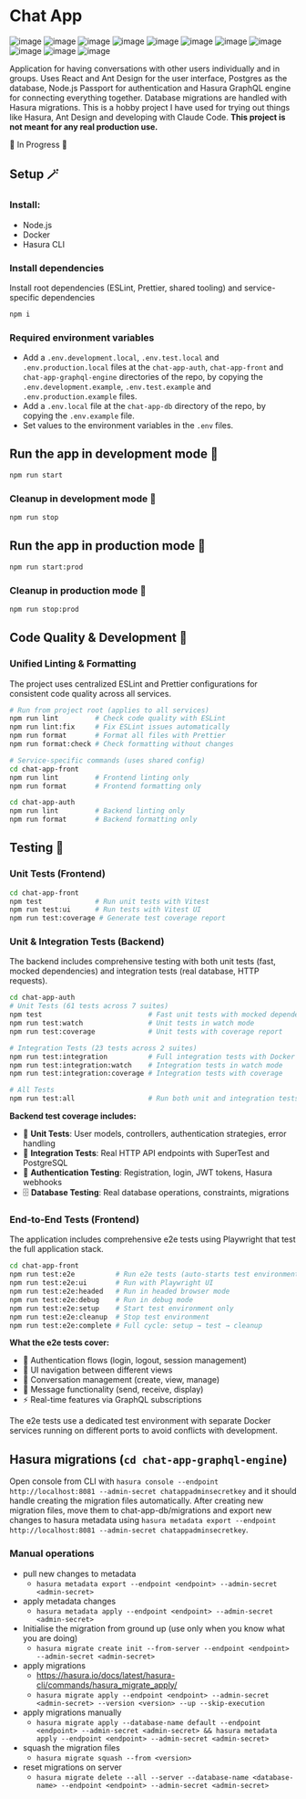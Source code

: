 # Chat App

![image](https://img.shields.io/badge/GraphQl-E10098?style=for-the-badge&logo=graphql&logoColor=white)
![image](https://img.shields.io/badge/Hasura-1EB4D4?style=for-the-badge&logo=hasura&logoColor=white)
![image](https://img.shields.io/badge/PostgreSQL-316192?style=for-the-badge&logo=postgresql&logoColor=white)
![image](https://img.shields.io/badge/React-20232A?style=for-the-badge&logo=react&logoColor=61DAFB)
![image](https://img.shields.io/badge/Vite-B73BFE?style=for-the-badge&logo=vite&logoColor=FFD62E)
![image](https://img.shields.io/badge/Ant%20Design-1890FF?style=for-the-badge&logo=antdesign&logoColor=white)
![image](https://img.shields.io/badge/Nginx-009639?style=for-the-badge&logo=nginx&logoColor=white)
![image](https://img.shields.io/badge/Docker-2CA5E0?style=for-the-badge&logo=docker&logoColor=white)
![image](https://img.shields.io/badge/Playwright-45ba4b?style=for-the-badge&logo=playwright&logoColor=white)
![image](https://img.shields.io/badge/ESLint-4B32C3?style=for-the-badge&logo=eslint&logoColor=white)
![image](https://img.shields.io/badge/Prettier-F7B93E?style=for-the-badge&logo=prettier&logoColor=white)

Application for having conversations with other users individually and in groups. Uses React and Ant Design for the user interface, Postgres as the database, Node.js Passport for authentication and Hasura GraphQL engine for connecting everything together. Database migrations are handled with Hasura migrations. This is a hobby project I have used for trying out things like Hasura, Ant Design and developing with Claude Code. **This project is not meant for any real production use.**

🚧 In Progress 🚧

## Setup 🪄

### Install:

- Node.js
- Docker
- Hasura CLI

### Install dependencies

Install root dependencies (ESLint, Prettier, shared tooling) and service-specific dependencies

```bash
npm i
```

### Required environment variables

- Add a `.env.development.local`, `.env.test.local` and `.env.production.local` files at the `chat-app-auth`, `chat-app-front` and `chat-app-graphql-engine` directories of the repo, by copying the `.env.development.example`, `.env.test.example` and `.env.production.example` files.
- Add a `.env.local` file at the `chat-app-db` directory of the repo, by copying the `.env.example` file.
- Set values to the environment variables in the `.env` files.

## Run the app in development mode 🚀

```bash
npm run start
```

### Cleanup in development mode 🧹

```bash
npm run stop
```

## Run the app in production mode 🚀

```bash
npm run start:prod
```

### Cleanup in production mode 🧹

```bash
npm run stop:prod
```

## Code Quality & Development 🔧

### Unified Linting & Formatting

The project uses centralized ESLint and Prettier configurations for consistent code quality across all services.

```bash
# Run from project root (applies to all services)
npm run lint         # Check code quality with ESLint
npm run lint:fix     # Fix ESLint issues automatically
npm run format       # Format all files with Prettier
npm run format:check # Check formatting without changes

# Service-specific commands (uses shared config)
cd chat-app-front
npm run lint         # Frontend linting only
npm run format       # Frontend formatting only

cd chat-app-auth
npm run lint         # Backend linting only
npm run format       # Backend formatting only
```

## Testing 🧪

### Unit Tests (Frontend)

```bash
cd chat-app-front
npm test             # Run unit tests with Vitest
npm run test:ui      # Run tests with Vitest UI
npm run test:coverage # Generate test coverage report
```

### Unit & Integration Tests (Backend)

The backend includes comprehensive testing with both unit tests (fast, mocked dependencies) and integration tests (real database, HTTP requests).

```bash
cd chat-app-auth
# Unit Tests (61 tests across 7 suites)
npm test                          # Fast unit tests with mocked dependencies
npm run test:watch                # Unit tests in watch mode
npm run test:coverage             # Unit tests with coverage report

# Integration Tests (23 tests across 2 suites)
npm run test:integration          # Full integration tests with Docker
npm run test:integration:watch    # Integration tests in watch mode
npm run test:integration:coverage # Integration tests with coverage

# All Tests
npm run test:all                  # Run both unit and integration tests
```

**Backend test coverage includes:**

- 🔧 **Unit Tests**: User models, controllers, authentication strategies, error handling
- 🔌 **Integration Tests**: Real HTTP API endpoints with SuperTest and PostgreSQL
- 🔐 **Authentication Testing**: Registration, login, JWT tokens, Hasura webhooks
- 🗄️ **Database Testing**: Real database operations, constraints, migrations

### End-to-End Tests (Frontend)

The application includes comprehensive e2e tests using Playwright that test the full application stack.

```bash
cd chat-app-front
npm run test:e2e          # Run e2e tests (auto-starts test environment)
npm run test:e2e:ui       # Run with Playwright UI
npm run test:e2e:headed   # Run in headed browser mode
npm run test:e2e:debug    # Run in debug mode
npm run test:e2e:setup    # Start test environment only
npm run test:e2e:cleanup  # Stop test environment
npm run test:e2e:complete # Full cycle: setup → test → cleanup
```

**What the e2e tests cover:**

- 🔐 Authentication flows (login, logout, session management)
- 🧭 UI navigation between different views
- 💬 Conversation management (create, view, manage)
- 📝 Message functionality (send, receive, display)
- ⚡ Real-time features via GraphQL subscriptions

The e2e tests use a dedicated test environment with separate Docker services running on different ports to avoid conflicts with development.

## Hasura migrations (`cd chat-app-graphql-engine`)

Open console from CLI with `hasura console --endpoint http://localhost:8081 --admin-secret chatappadminsecretkey` and it should handle creating the migration files automatically. After creating new migration files, move them to chat-app-db/migrations and export new changes to hasura metadata using `hasura metadata export --endpoint http://localhost:8081 --admin-secret chatappadminsecretkey`.

### Manual operations

- pull new changes to metadata
    - `hasura metadata export --endpoint <endpoint> --admin-secret <admin-secret>`
- apply metadata changes
    - `hasura metadata apply --endpoint <endpoint> --admin-secret <admin-secret>`
- Initialise the migration from ground up (use only when you know what you are doing)
    - `hasura migrate create init --from-server --endpoint <endpoint> --admin-secret <admin-secret>`
- apply migrations
    - https://hasura.io/docs/latest/hasura-cli/commands/hasura_migrate_apply/
    - `hasura migrate apply --endpoint <endpoint> --admin-secret <admin-secret> --version <version> --up --skip-execution`
- apply migrations manually
    - `hasura migrate apply --database-name default --endpoint <endpoint> --admin-secret <admin-secret> && hasura metadata apply --endpoint <endpoint> --admin-secret <admin-secret>`
- squash the migration files
    - `hasura migrate squash --from <version>`
- reset migrations on server
    - `hasura migrate delete --all --server --database-name <database-name> --endpoint <endpoint> --admin-secret <admin-secret>`
